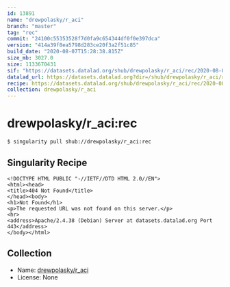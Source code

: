```yaml
---
id: 13891
name: "drewpolasky/r_aci"
branch: "master"
tag: "rec"
commit: "24100c55353528f7d0fa9c654344df0f0e397dca"
version: "414a39f8ea5798d283ce20f3a2f51c85"
build_date: "2020-08-07T15:28:38.815Z"
size_mb: 3027.0
size: 1133670431
sif: "https://datasets.datalad.org/shub/drewpolasky/r_aci/rec/2020-08-07-24100c55-414a39f8/414a39f8ea5798d283ce20f3a2f51c85.sif"
datalad_url: https://datasets.datalad.org?dir=/shub/drewpolasky/r_aci/rec/2020-08-07-24100c55-414a39f8/
recipe: https://datasets.datalad.org/shub/drewpolasky/r_aci/rec/2020-08-07-24100c55-414a39f8/Singularity
collection: drewpolasky/r_aci
---
```


# drewpolasky/r_aci:rec

```bash
$ singularity pull shub://drewpolasky/r_aci:rec
```

## Singularity Recipe

```singularity
<!DOCTYPE HTML PUBLIC "-//IETF//DTD HTML 2.0//EN">
<html><head>
<title>404 Not Found</title>
</head><body>
<h1>Not Found</h1>
<p>The requested URL was not found on this server.</p>
<hr>
<address>Apache/2.4.38 (Debian) Server at datasets.datalad.org Port 443</address>
</body></html>
```

## Collection

 - Name: [drewpolasky/r_aci](https://github.com/drewpolasky/r_aci)
 - License: None

